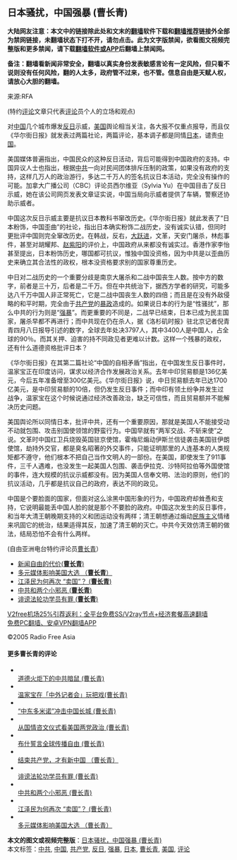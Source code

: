  <h2>日本骚扰，中国强暴 (曹长青)</h2> <p class="notice"><b>大陆网友注意：本文中的链接除此处和文末的<a href="https://github.com/bannedbook/fanqiang" >翻墙</a>软件下载和<a href="https://github.com/killgcd/justmysocks/blob/master/README.md">翻墙推荐</a>链接外全部为禁网链接，未翻墙状态下打不开，请勿点击。此为文字版禁闻，欲看图文视频完整版和更多禁闻，请下载<a href="https://github.com/bannedbook/fanqiang">翻墙软件或APP</a>后翻墙上禁闻网。</p><p>备注：翻墙看新闻非常安全，翻墙以真实身份发表敏感言论有一定风险，但只看不说则没有任何风险，翻的人太多，政府管不过来，也不管。信息自由是天赋人权，请放心大胆的翻墙。</b></p>  <div class="entry"> <p>来源:RFA</p> <p> (特约<span class='wp_keywordlink_affiliate'><a href="https://www.bannedbook.org/bnews/comments/" title="新闻评论" target="_blank">评论</a></span>文章只代表<a href="https://www.bannedbook.org/bnews/tag/%E8%AF%84%E8%AE%BA/" class="st_tag internal_tag" rel="tag" title="标签 评论 下的日志">评论</a>员个人的立场和观点) </p> <p> 对<span class='wp_keywordlink_affiliate'><a href="https://www.bannedbook.org/" title="中国" target="_blank">中国</a></span>几个城市爆发<a href="https://www.bannedbook.org/bnews/tag/%E5%8F%8D%E6%97%A5/" class="st_tag internal_tag" rel="tag" title="标签 反日 下的日志">反日</a>示威，<a href="https://www.bannedbook.org/bnews/tag/%e7%be%8e%e5%9b%bd/" class="st_tag internal_tag" rel="tag" title="标签 美国 下的日志">美国</a>舆论相当关注，各大报不仅重点报导，而且仅《华尔街日报》就发表过两篇社论，两篇评论，基本调子都是同情<a href="https://www.bannedbook.org/bnews/tag/%e6%97%a5%e6%9c%ac/" class="st_tag internal_tag" rel="tag" title="标签 日本 下的日志">日本</a>，谴责<a href="https://www.bannedbook.org/bnews/tag/%E4%B8%AD%E5%9B%BD/" class="st_tag internal_tag" rel="tag" title="标签 中国 下的日志">中国</a>。 </p>  <p> 美国媒体普遍指出，中国民众的这种反日活动，背后可能得到中国政府的支持。中国异议人士也指出，根据<a href="https://www.bannedbook.org/bnews/tag/%e4%b8%ad%e5%85%b1/" class="st_tag internal_tag" rel="tag" title="标签 中共 下的日志">中共</a>一向对民间团体排斥压制的政策，如果没有政府的支持，这样几万人的政治游行，多达二千万人的签名抗议日本活动，完全没有操作的可能。加拿大广播公司（CBC）评论员西尔维亚（Sylvia Yu）在中国目击了反日示威，她在该公司网页发表文章证实说，中国当局向示威者提供了车辆，警察还协助示威者。 </p> <p> 中国这次反日示威主要是抗议日本教科书窜改历史。《华尔街日报》就此发表了“日本粉饰，中国歪曲”的社论，指出日本确实粉饰二战历史，没有诚实认错，但同时更批评中国则完全窜改历史。在韩战，反右，<span class='wp_keywordlink'><a href="https://www.bannedbook.org/forum2/topic242.html" title="大跃进亲历记" target="_blank">大跃进</a></span>，文革，天安门屠杀，林彪事件，甚至对胡耀邦、<span class='wp_keywordlink'><a href="https://www.bannedbook.org/forum2/topic93.html" title="《改革历程-赵紫阳回忆录》" target="_blank">赵紫阳</a></span>的评价上，中国政府从来都没有诚实过。香港作家李怡甚至提出，日本粉饰历史，哪国都可抗议，惟独中国没资格，因为中共是以歪曲历史来确立其合法性的政权，根本没资格要求别的国家尊重历史。 </p> <p> 中日对二战历史的一个重要分歧是南京大屠杀和二战中国丧生人数。按中方的数字，前者是三十万，后者是二千万。但在中共统治下，据西方学者的研究，可能多达八千万中国人非正常死亡，它是二战中国丧生人数的四倍；而且是在没有外敌侵略的和平时期，完全由于<a href="https://www.bannedbook.org/bnews/tag/%e5%85%b1%e4%ba%a7%e5%85%9a/" class="st_tag internal_tag" rel="tag" title="标签 共产党 下的日志">共产党</a>的<span class='wp_keywordlink'><a href="https://www.bannedbook.org/forum11/topic276.html" title="禁片：评中国共产党的暴政" target="_blank">暴政</a></span>造成的。如果说日本的行为是“性骚扰”，那么中共的行为则是“<a href="https://www.bannedbook.org/bnews/tag/%e5%bc%ba%e6%9a%b4/" class="st_tag internal_tag" rel="tag" title="标签 强暴 下的日志">强暴</a>”。而更重要的不同是，二战早已结束，日本已成为民主国家，屠杀早都不再进行；而中共现在仍在杀人，据《洛杉矶时报》驻北京记者倪青青四月八日报导引述的数字，全球去年处决3797人，其中3400人是中国人，占全球的90％。而其关押、迫害的持不同政见者更难以计数。这样一个残暴的政权，还有什么道德资格批评日本？ </p>  <p> 《华尔街日报》在其第二篇社论“中国的自相矛盾”指出，在中国发生反日事件时，温家宝正在印度访问，谋求以经济合作发展政治关系。去年中印贸易额是136亿美元，今后五年准备增至300亿美元。《华尔街日报》说，中日贸易额去年已达1700亿美元，是中印贸易额的10倍，但仍发生反日事件；而中印有领土纷争并发生过战争，温家宝在这个时候说通过经济改善政治，缺乏可信性，而且贸易额并不能解决历史问题。 </p> <p> 美国舆论所以同情日本，批评中共，还有一个重要原因，那就是美国人不能接受动不动就包围、攻击别国使领馆的野蛮行为。中国早就有“两军交战、不斩来使”之说。文革时中国红卫兵烧毁英国驻京使馆，霍梅尼煽动伊斯兰信徒袭击美国驻伊朗使馆，劫持外交官，都是臭名昭著的外交事件，只能证明那里的人连基本的人类规矩都不遵守，他们根本不把自己当作文明人的一部份。在美国，即使发生了911事件，三千人遇难，也没发生一起美国人包围、袭击伊拉克、沙特阿拉伯等外国使馆的事件，连大规模的抗议示威都没有。因为美国人信奉文明、法治的原则，他们的抗议活动，几乎都是抗议自己的政府，表达不同的政见。 </p> <p> 中国是个要脸面的国家，但面对这么涂黑中国形象的行为，中国政府却耸恿和支持，它说明最能丢中国人脸的就是那个不要脸的政府。中国这次发生的反日事件，和当年大清王朝晚期支持的义和团运动没有两样；清王朝想通过煽动<span class='wp_keywordlink'><a href="https://www.bannedbook.org/forum11/topic333.html" title="禁片：民族主义和三座大山" target="_blank">民族主义</a></span>情绪来巩固它的统治，结果适得其反，加速了清王朝的灭亡。中共今天效仿清王朝的做法，结局恐怕不会有什么两样。 </p>  <p> (自由亚洲电台特约评论员<a href="https://www.bannedbook.org/bnews/tag/%e6%9b%b9%e9%95%bf%e9%9d%92/" class="st_tag internal_tag" rel="tag" title="标签 曹长青 下的日志">曹长青</a>） </p> <ul class='op-related-articles' title='相关阅读'> <li><a href='https://www.bannedbook.org/bnews/comments/20201216/1448837.html' target='_blank'>新闻自由的代价(<b>曹长青</b>)</a></li> <li><a href='https://www.bannedbook.org/bnews/comments/20201216/1448836.html' target='_blank'>多元媒体影响美国大选 （<b>曹长青</b>）</a></li> <li><a href='https://www.bannedbook.org/bnews/comments/20201216/1448835.html' target='_blank'>江泽民为何再次 “卖国”？ (<b>曹长青</b>)</a></li> <li><a href='https://www.bannedbook.org/bnews/comments/20201216/1448834.html' target='_blank'>中共和两个小邪恶 (<b>曹长青</b>)</a></li> <li><a href='https://www.bannedbook.org/bnews/comments/20201216/1448833.html' target='_blank'>诽谤法轮功学员有罪 (<b>曹长青</b>)</a></li> </ul> <p class="texttj"> <a href="https://www.bannedbook.org/forum23/topic22702.html" target="_blank">V2free机场25%引荐返利：全平台免费SS/V2ray节点+经济套餐高速翻墙</a><br/> <a href="https://github.com/bannedbook/fanqiang/wiki/%E7%A6%81%E9%97%BB%E7%BD%91%E5%AE%89%E5%8D%93%E7%BF%BB%E5%A2%99%E6%96%B0%E9%97%BBAPP" target="_blank">免费PC翻墙、安卓VPN翻墙APP</a></p><p>©2005 Radio Free Asia </p> <h4> 更多曹长青的评论<br /> </h4> <ul> <li> <a href="/mandarin/pinglun/ccq-20050407.html"><br /> 道德火炬下的中共暗鼠 (曹长青)<br /> </a> </li> <li> <a href="/mandarin/pinglun/ccq-20050317.html"><br /> 温家宝在「中外记者会」玩把戏(曹长青)<br /> </a> </li> <li> <a href="/mandarin/pinglun/ccq-20050303.html"><br /> “中东多米诺”冲击中国长城 (曹长青)<br /> </a> </li> <li> <a href="/mandarin/pinglun/ccq-20050203.html"><br /> 从国情咨文仪式看美国两党政治 (曹长青)<br /> </a> </li> <li> <a href="/mandarin/pinglun/ccq-20050120.html"><br /> 布什誓言全球传播自由 (曹长青)<br /> </a> </li> <li> <a href="/mandarin/pinglun/ccq-20041216.html"><br /> 结束共产党，才有新中国 （曹长青）<br /> </a> </li> <li> <a href="/mandarin/pinglun/ccq-20041118.html"><br /> 诽谤法轮功学员有罪 (曹长青)<br /> </a> </li> <li> <a href="/mandarin/pinglun/ccq-20041111.html"><br /> 中共和两个小邪恶 (曹长青)<br /> </a> </li> <li> <a href="/mandarin/pinglun/ccq-20041021.html"><br /> 江泽民为何再次 “卖国”？ (曹长青)<br /> </a> </li> <li> <a href="/mandarin/pinglun/ccq-20041018.html"><br /> 多元媒体影响美国大选 （曹长青）<br /> </a> </li> </ul> </p> <a name='sharetosocial'></a>       <div><b>本文的图文或视频完整版</b>：<a href='https://www.bannedbook.org/bnews/comments/20201216/1448826.html'>日本骚扰，中国强暴 (曹长青)</a></div>  </div><!--END ENTRY--> <div class="postfooter"> <div>本文标签：<a href="https://www.bannedbook.org/bnews/tag/%e4%b8%ad%e5%85%b1/" rel="tag">中共</a>, <a href="https://www.bannedbook.org/bnews/tag/%E4%B8%AD%E5%9B%BD/" rel="tag">中国</a>, <a href="https://www.bannedbook.org/bnews/tag/%e5%85%b1%e4%ba%a7%e5%85%9a/" rel="tag">共产党</a>, <a href="https://www.bannedbook.org/bnews/tag/%E5%8F%8D%E6%97%A5/" rel="tag">反日</a>, <a href="https://www.bannedbook.org/bnews/tag/%e5%bc%ba%e6%9a%b4/" rel="tag">强暴</a>, <a href="https://www.bannedbook.org/bnews/tag/%e6%97%a5%e6%9c%ac/" rel="tag">日本</a>, <a href="https://www.bannedbook.org/bnews/tag/%e6%9b%b9%e9%95%bf%e9%9d%92/" rel="tag">曹长青</a>, <a href="https://www.bannedbook.org/bnews/tag/%e7%be%8e%e5%9b%bd/" rel="tag">美国</a>, <a href="https://www.bannedbook.org/bnews/tag/%E8%AF%84%E8%AE%BA/" rel="tag">评论</a></div>  </div><!--END POSTFOOTER--> 